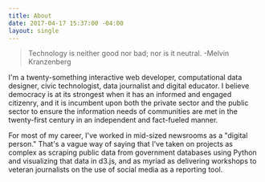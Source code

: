 ```yaml
---
title: About
date: 2017-04-17 15:37:00 -04:00
layout: single
---
```


> Technology is neither good nor bad; nor is it neutral.
> -Melvin Kranzenberg


I'm a twenty-something interactive web developer, computational data designer, civic technologist, data journalist and digital educator. I believe democracy is at its strongest when it has an informed and engaged citizenry, and it is incumbent upon both the private sector and the public sector to ensure the information needs of communities are met in the twenty-first century in an independent and fact-fueled manner.

For most of my career, I've worked in mid-sized newsrooms as a "digital person." That's a vague way of saying that I've taken on projects as complex as scraping public data from government databases using Python and visualizing that data in d3.js, and as myriad as delivering workshops to veteran journalists on the use of social media as a reporting tool.

